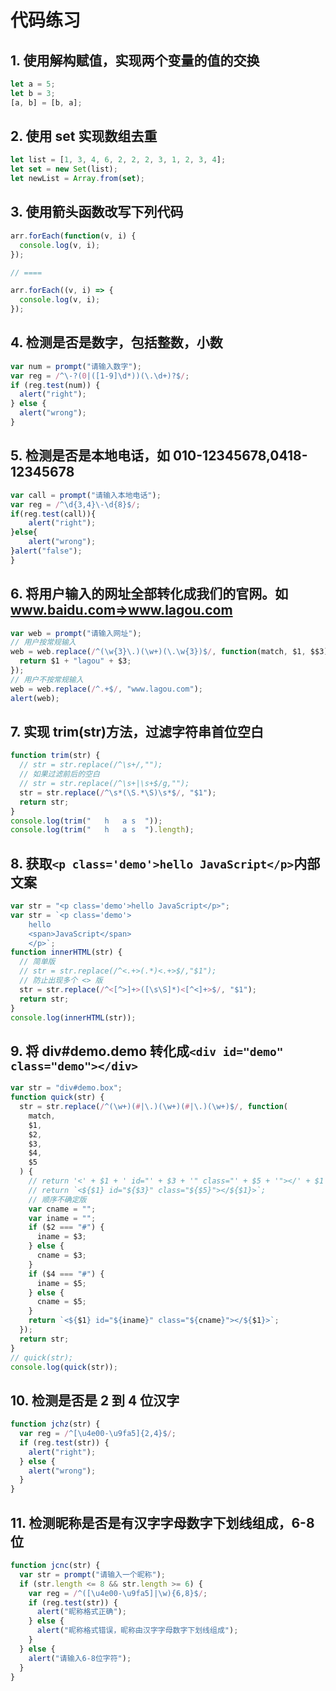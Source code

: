 # 代码练习

## 1. 使用解构赋值，实现两个变量的值的交换

```js
let a = 5;
let b = 3;
[a, b] = [b, a];
```

## 2. 使用 set 实现数组去重

```js
let list = [1, 3, 4, 6, 2, 2, 2, 3, 1, 2, 3, 4];
let set = new Set(list);
let newList = Array.from(set);
```

## 3. 使用箭头函数改写下列代码

```js
arr.forEach(function(v, i) {
  console.log(v, i);
});

// ====

arr.forEach((v, i) => {
  console.log(v, i);
});
```

## 4. 检测是否是数字，包括整数，小数

```js
var num = prompt("请输入数字");
var reg = /^\-?(0|([1-9]\d*))(\.\d+)?$/;
if (reg.test(num)) {
  alert("right");
} else {
  alert("wrong");
}
```

## 5. 检测是否是本地电话，如 010-12345678,0418-12345678

```js
var call = prompt("请输入本地电话");
var reg = /^\d{3,4}\-\d{8}$/;
if(reg.test(call)){
	alert("right");
}else{
	alert("wrong");
}alert("false");
}
```

## 6. 将用户输入的网址全部转化成我们的官网。如 www.baidu.com=>www.lagou.com

```js
var web = prompt("请输入网址");
// 用户按常规输入
web = web.replace(/^(\w{3}\.)(\w+)(\.\w{3})$/, function(match, $1, $$3) {
  return $1 + "lagou" + $3;
});
// 用户不按常规输入
web = web.replace(/^.+$/, "www.lagou.com");
alert(web);
```

## 7. 实现 trim(str)方法，过滤字符串首位空白

```js
function trim(str) {
  // str = str.replace(/^\s+/,"");
  // 如果过滤前后的空白
  // str = str.replace(/^\s+|\s+$/g,"");
  str = str.replace(/^\s*(\S.*\S)\s*$/, "$1");
  return str;
}
console.log(trim("   h   a s  "));
console.log(trim("   h   a s  ").length);
```

## 8. 获取`<p class='demo'>hello JavaScript</p>`内部文案

```js
var str = "<p class='demo'>hello JavaScript</p>";
var str = `<p class='demo'>
	hello
	<span>JavaScript</span>
	</p>`;
function innerHTML(str) {
  // 简单版
  // str = str.replace(/^<.+>(.*)<.+>$/,"$1");
  // 防止出现多个 <> 版
  str = str.replace(/^<[^>]+>([\s\S]*)<[^<]+>$/, "$1");
  return str;
}
console.log(innerHTML(str));
```

## 9. 将 div#demo.demo 转化成`<div id="demo" class="demo"></div>`

```js
var str = "div#demo.box";
function quick(str) {
  str = str.replace(/^(\w+)(#|\.)(\w+)(#|\.)(\w+)$/, function(
    match,
    $1,
    $2,
    $3,
    $4,
    $5
  ) {
    // return '<' + $1 + ' id="' + $3 + '" class="' + $5 + '"></' + $1 + '>';
    // return `<${$1} id="${$3}" class="${$5}"></${$1}>`;
    // 顺序不确定版
    var cname = "";
    var iname = "";
    if ($2 === "#") {
      iname = $3;
    } else {
      cname = $3;
    }
    if ($4 === "#") {
      iname = $5;
    } else {
      cname = $5;
    }
    return `<${$1} id="${iname}" class="${cname}"></${$1}>`;
  });
  return str;
}
// quick(str);
console.log(quick(str));
```

## 10. 检测是否是 2 到 4 位汉字

```js
function jchz(str) {
  var reg = /^[\u4e00-\u9fa5]{2,4}$/;
  if (reg.test(str)) {
    alert("right");
  } else {
    alert("wrong");
  }
}
```

## 11. 检测昵称是否是有汉字字母数字下划线组成，6-8 位

```js
function jcnc(str) {
  var str = prompt("请输入一个昵称");
  if (str.length <= 8 && str.length >= 6) {
    var reg = /^([\u4e00-\u9fa5]|\w){6,8}$/;
    if (reg.test(str)) {
      alert("昵称格式正确");
    } else {
      alert("昵称格式错误，昵称由汉字字母数字下划线组成");
    }
  } else {
    alert("请输入6-8位字符");
  }
}
```
